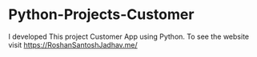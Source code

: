 # Python-Projects-Customer
I developed This project Customer App using Python. To see the website visit https://RoshanSantoshJadhav.me/
